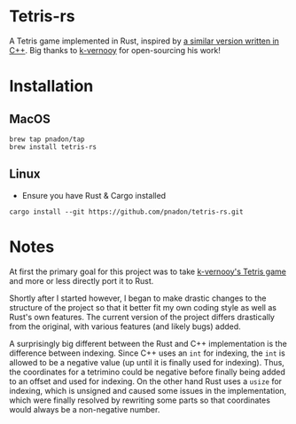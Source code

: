 # Tetris-rs

A Tetris game implemented in Rust, inspired by [a similar version written in C++](https://github.com/k-vernooy/tetris).
Big thanks to [k-vernooy](https://github.com/k-vernooy/tetris) for open-sourcing his work!

# Installation

## MacOS
```shell
brew tap pnadon/tap
brew install tetris-rs
```

## Linux
- Ensure you have Rust & Cargo installed
```shell
cargo install --git https://github.com/pnadon/tetris-rs.git
```

# Notes

At first the primary goal for this project was to take [k-vernooy's Tetris game](https://github.com/k-vernooy/tetris) and more or less directly port it to Rust.

Shortly after I started however, I began to make drastic changes to the structure of the project so that it better fit my own coding style as well as Rust's own features. The current version of the project differs drastically from the original, with various features (and likely bugs) added.

A surprisingly big different between the Rust and C++ implementation is the difference between indexing. Since C++ uses an `int` for indexing, the `int` is allowed to be a negative value (up until it is finally used for indexing). Thus, the coordinates for a tetrimino could be negative before finally being added to an offset and used for indexing. On the other hand Rust uses a `usize` for indexing, which is unsigned and caused some issues in the implementation, which were finally resolved by rewriting some parts so that coordinates would always be a non-negative number.
